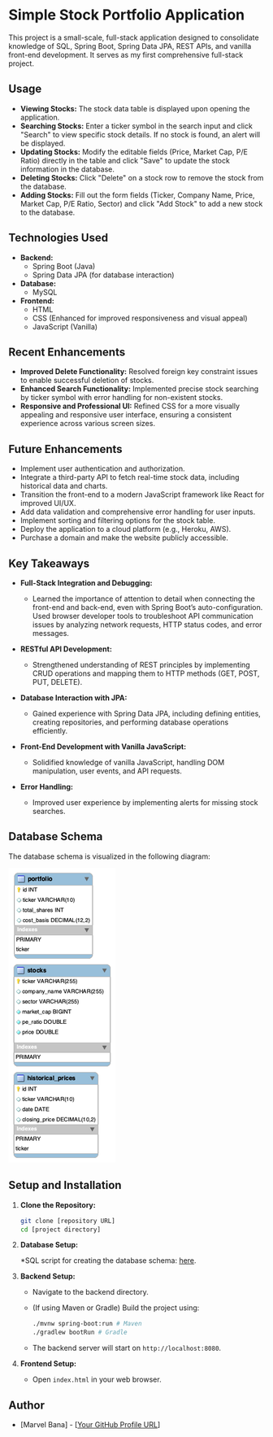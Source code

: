 # Simple Stock Portfolio Application

This project is a small-scale, full-stack application designed to consolidate knowledge of SQL, Spring Boot, Spring Data JPA, REST APIs, and vanilla front-end development. It serves as my first comprehensive full-stack project.

## Usage

* **Viewing Stocks:** The stock data table is displayed upon opening the application.
* **Searching Stocks:** Enter a ticker symbol in the search input and click "Search" to view specific stock details. If no stock is found, an alert will be displayed.
* **Updating Stocks:** Modify the editable fields (Price, Market Cap, P/E Ratio) directly in the table and click "Save" to update the stock information in the database.
* **Deleting Stocks:** Click "Delete" on a stock row to remove the stock from the database.
* **Adding Stocks:** Fill out the form fields (Ticker, Company Name, Price, Market Cap, P/E Ratio, Sector) and click "Add Stock" to add a new stock to the database.

## Technologies Used

* **Backend:**
    * Spring Boot (Java)
    * Spring Data JPA (for database interaction)
* **Database:**
    * MySQL
* **Frontend:**
    * HTML
    * CSS (Enhanced for improved responsiveness and visual appeal)
    * JavaScript (Vanilla)

## Recent Enhancements

* **Improved Delete Functionality:** Resolved foreign key constraint issues to enable successful deletion of stocks.
* **Enhanced Search Functionality:** Implemented precise stock searching by ticker symbol with error handling for non-existent stocks.
* **Responsive and Professional UI:** Refined CSS for a more visually appealing and responsive user interface, ensuring a consistent experience across various screen sizes. 

## Future Enhancements

* Implement user authentication and authorization.
* Integrate a third-party API to fetch real-time stock data, including historical data and charts.
* Transition the front-end to a modern JavaScript framework like React for improved UI/UX.
* Add data validation and comprehensive error handling for user inputs.
* Implement sorting and filtering options for the stock table.
* Deploy the application to a cloud platform (e.g., Heroku, AWS).
* Purchase a domain and make the website publicly accessible.

## Key Takeaways

* **Full-Stack Integration and Debugging:**
    * Learned the importance of attention to detail when connecting the front-end and back-end, even with Spring Boot’s auto-configuration. Used browser developer tools to troubleshoot API communication issues by analyzing network requests, HTTP status codes, and error messages.
 
* **RESTful API Development:**
    * Strengthened understanding of REST principles by implementing CRUD operations and mapping them to HTTP methods (GET, POST, PUT, DELETE).

* **Database Interaction with JPA:**
    * Gained experience with Spring Data JPA, including defining entities, creating repositories, and performing database operations efficiently.

* **Front-End Development with Vanilla JavaScript:**
    * Solidified knowledge of vanilla JavaScript, handling DOM manipulation, user events, and API requests.

* **Error Handling:**
    * Improved user experience by implementing alerts for missing stock searches.

## Database Schema

The database schema is visualized in the following diagram:

![Database Schema](Database.png)

## Setup and Installation

1.  **Clone the Repository:**

    ```bash
    git clone [repository URL]
    cd [project directory]
    ```

2.  **Database Setup:**

    *SQL script for creating the database schema: [here](script.sql).

4.  **Backend Setup:**

    * Navigate to the backend directory.
    * (If using Maven or Gradle) Build the project using:

        ```bash
        ./mvnw spring-boot:run # Maven
        ./gradlew bootRun # Gradle
        ```

    * The backend server will start on `http://localhost:8080`.

5.  **Frontend Setup:**

    * Open `index.html` in your web browser.
  

## Author

* [Marvel Bana] - [[Your GitHub Profile URL](https://github.com/Marvel1738)]

